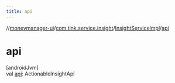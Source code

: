 ```yaml
---
title: api
---
```

//[moneymanager-ui](../../../index.html)/[com.tink.service.insight](../index.html)/[InsightServiceImpl](index.html)/[api](api.html)



# api



[androidJvm]\
val [api](api.html): ActionableInsightApi




